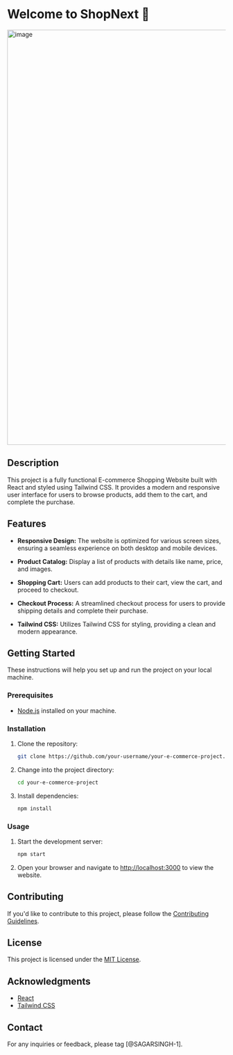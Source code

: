 # Welcome to ShopNext 🛒

[<img width="955" alt="image" src="https://github.com/SAGARSINGH-1/ShopNext/assets/81561733/49687287-8de0-4084-947b-b9813c18ab38">](https://shop-next-buy.vercel.app/)


## Description

This project is a fully functional E-commerce Shopping Website built with React and styled using Tailwind CSS. It provides a modern and responsive user interface for users to browse products, add them to the cart, and complete the purchase.

## Features

- **Responsive Design:** The website is optimized for various screen sizes, ensuring a seamless experience on both desktop and mobile devices.

- **Product Catalog:** Display a list of products with details like name, price, and images.

- **Shopping Cart:** Users can add products to their cart, view the cart, and proceed to checkout.

- **Checkout Process:** A streamlined checkout process for users to provide shipping details and complete their purchase.

- **Tailwind CSS:** Utilizes Tailwind CSS for styling, providing a clean and modern appearance.

## Getting Started

These instructions will help you set up and run the project on your local machine.

### Prerequisites

- [Node.js](https://nodejs.org/) installed on your machine.

### Installation

1. Clone the repository:

    ```bash
    git clone https://github.com/your-username/your-e-commerce-project.git
    ```

2. Change into the project directory:

    ```bash
    cd your-e-commerce-project
    ```

3. Install dependencies:

    ```bash
    npm install
    ```

### Usage

1. Start the development server:

    ```bash
    npm start
    ```

2. Open your browser and navigate to [http://localhost:3000](http://localhost:3000) to view the website.

## Contributing

If you'd like to contribute to this project, please follow the [Contributing Guidelines](CONTRIBUTING.md).

## License

This project is licensed under the [MIT License](LICENSE).

## Acknowledgments

- [React](https://reactjs.org/)
- [Tailwind CSS](https://tailwindcss.com/)

## Contact

For any inquiries or feedback, please tag [@SAGARSINGH-1].


